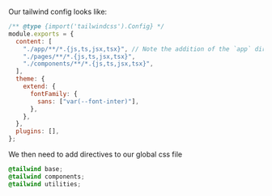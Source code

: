 Our tailwind config looks like:

```js
/** @type {import('tailwindcss').Config} */
module.exports = {
  content: [
    "./app/**/*.{js,ts,jsx,tsx}", // Note the addition of the `app` directory.
    "./pages/**/*.{js,ts,jsx,tsx}",
    "./components/**/*.{js,ts,jsx,tsx}",
  ],
  theme: {
    extend: {
      fontFamily: {
        sans: ["var(--font-inter)"],
      },
    },
  },
  plugins: [],
};
```

We then need to add directives to our global css file

```css
@tailwind base;
@tailwind components;
@tailwind utilities;
```
